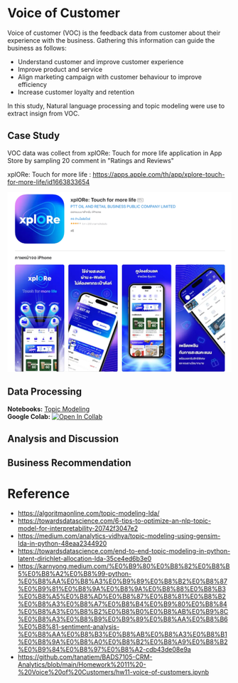 # Voice of Customer 
Voice of customer (VOC) is the feedback data from customer about their experience with the business. Gathering this information can guide the business as follows:
* Understand customer and improve customer experience
* Improve product and service
* Align marketing campaign with customer behaviour to improve efficiency
* Increase customer loyalty and retention

In this study, Natural language processing and topic modeling were use to extract insign from VOC.

## Case Study
VOC data was collect from xplORe: Touch for more life application in App Store by sampling 20 comment in "Ratings and Reviews"

xplORe: Touch for more life : https://apps.apple.com/th/app/xplore-touch-for-more-life/id1663833654

<img width="650" alt="xplORe app screen" src="https://github.com/ZeroGravigra/MADT8101-Customer-Analytics/blob/0776419e8626a66f494043326304fcda742e3122/Homework%205%20Voice%20of%20Customer%20by%20NLP/Raw%20Data/xplORe%20app%20screen.png">

## Data Processing
**Notebooks:** [Topic Modeling](./TopicModeling.ipynb)  
**Google Colab:** [![Open In Collab](https://colab.research.google.com/assets/colab-badge.svg)](https://colab.research.google.com/github/jane-russ/MADT8101/blob/main/6.TopicModeling/TopicModeling.ipynb)

## Analysis and Discussion


## Business Recommendation


# Reference
* https://algoritmaonline.com/topic-modeling-lda/
* https://towardsdatascience.com/6-tips-to-optimize-an-nlp-topic-model-for-interpretability-20742f3047e2
* https://medium.com/analytics-vidhya/topic-modeling-using-gensim-lda-in-python-48eaa2344920
* https://towardsdatascience.com/end-to-end-topic-modeling-in-python-latent-dirichlet-allocation-lda-35ce4ed6b3e0
* https://karnyong.medium.com/%E0%B9%80%E0%B8%82%E0%B8%B5%E0%B8%A2%E0%B8%99-python-%E0%B8%AA%E0%B8%A3%E0%B9%89%E0%B8%B2%E0%B8%87%E0%B9%81%E0%B8%9A%E0%B8%9A%E0%B8%88%E0%B8%B3%E0%B8%A5%E0%B8%AD%E0%B8%87%E0%B8%81%E0%B8%B2%E0%B8%A3%E0%B8%A7%E0%B8%B4%E0%B9%80%E0%B8%84%E0%B8%A3%E0%B8%B2%E0%B8%B0%E0%B8%AB%E0%B9%8C%E0%B8%A3%E0%B8%B9%E0%B9%89%E0%B8%AA%E0%B8%B6%E0%B8%81-sentiment-analysis-%E0%B8%AA%E0%B8%B3%E0%B8%AB%E0%B8%A3%E0%B8%B1%E0%B8%9A%E0%B8%A0%E0%B8%B2%E0%B8%A9%E0%B8%B2%E0%B9%84%E0%B8%97%E0%B8%A2-cdb43de08e9a
* https://github.com/tanatiem/BADS7105-CRM-Analytics/blob/main/Homework%2011%20-%20Voice%20of%20Customers/hw11-voice-of-customers.ipynb
